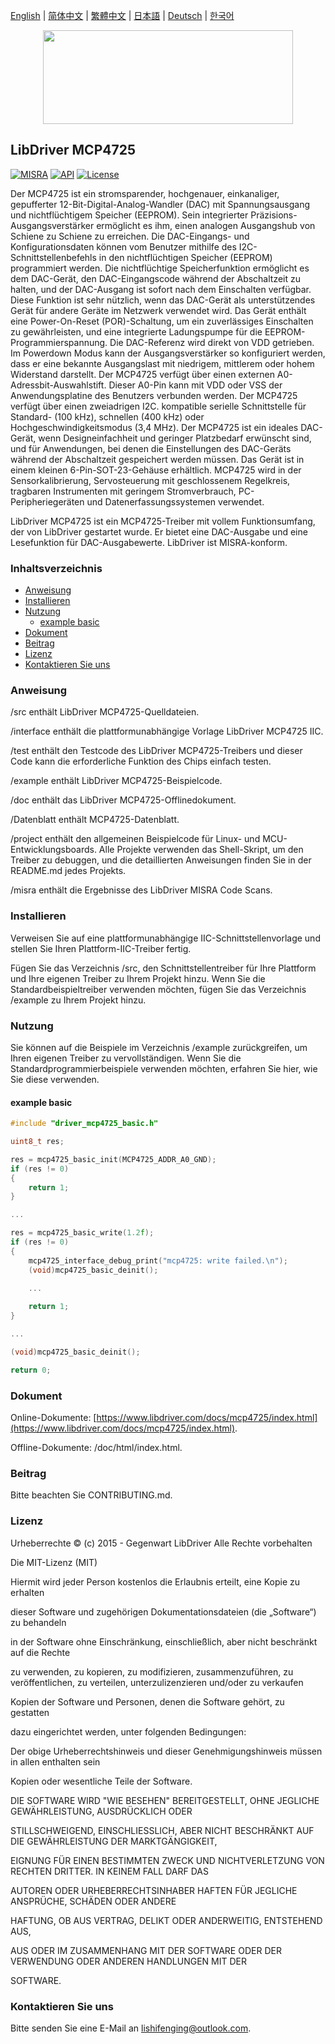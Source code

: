 [English](/README.md) | [ 简体中文](/README_zh-Hans.md) | [繁體中文](/README_zh-Hant.md) | [日本語](/README_ja.md) | [Deutsch](/README_de.md) | [한국어](/README_ko.md)

<div align=center>
<img src="/doc/image/logo.svg" width="400" height="150"/>
</div>

## LibDriver MCP4725

[![MISRA](https://img.shields.io/badge/misra-compliant-brightgreen.svg)](/misra/README.md) [![API](https://img.shields.io/badge/api-reference-blue.svg)](https://www.libdriver.com/docs/mcp4725/index.html) [![License](https://img.shields.io/badge/license-MIT-brightgreen.svg)](/LICENSE) 

Der MCP4725 ist ein stromsparender, hochgenauer, einkanaliger, gepufferter 12-Bit-Digital-Analog-Wandler (DAC) mit Spannungsausgang und nichtflüchtigem Speicher (EEPROM). Sein integrierter Präzisions-Ausgangsverstärker ermöglicht es ihm, einen analogen Ausgangshub von Schiene zu Schiene zu erreichen.
Die DAC-Eingangs- und Konfigurationsdaten können vom Benutzer mithilfe des I2C-Schnittstellenbefehls in den nichtflüchtigen Speicher (EEPROM) programmiert werden. Die nichtflüchtige Speicherfunktion ermöglicht es dem DAC-Gerät, den DAC-Eingangscode während der Abschaltzeit zu halten, und der DAC-Ausgang ist sofort nach dem Einschalten verfügbar. Diese Funktion ist sehr nützlich, wenn das DAC-Gerät als unterstützendes Gerät für andere Geräte im Netzwerk verwendet wird. Das Gerät enthält eine Power-On-Reset (POR)-Schaltung, um ein zuverlässiges Einschalten zu gewährleisten, und eine integrierte Ladungspumpe für die EEPROM-Programmierspannung. Die DAC-Referenz wird direkt von VDD getrieben. Im Powerdown
Modus kann der Ausgangsverstärker so konfiguriert werden, dass er eine bekannte Ausgangslast mit niedrigem, mittlerem oder hohem Widerstand darstellt. Der MCP4725 verfügt über einen externen A0-Adressbit-Auswahlstift. Dieser A0-Pin kann mit VDD oder VSS der Anwendungsplatine des Benutzers verbunden werden. Der MCP4725 verfügt über einen zweiadrigen I2C. kompatible serielle Schnittstelle für Standard- (100 kHz), schnellen (400 kHz) oder Hochgeschwindigkeitsmodus (3,4 MHz). Der MCP4725 ist ein ideales DAC-Gerät, wenn Designeinfachheit und geringer Platzbedarf erwünscht sind, und für Anwendungen, bei denen die Einstellungen des DAC-Geräts während der Abschaltzeit gespeichert werden müssen. Das Gerät ist in einem kleinen 6-Pin-SOT-23-Gehäuse erhältlich. MCP4725 wird in der Sensorkalibrierung, Servosteuerung mit geschlossenem Regelkreis, tragbaren Instrumenten mit geringem Stromverbrauch, PC-Peripheriegeräten und Datenerfassungssystemen verwendet.

LibDriver MCP4725 ist ein MCP4725-Treiber mit vollem Funktionsumfang, der von LibDriver gestartet wurde. Er bietet eine DAC-Ausgabe und eine Lesefunktion für DAC-Ausgabewerte. LibDriver ist MISRA-konform.

### Inhaltsverzeichnis

  - [Anweisung](#Anweisung)
  - [Installieren](#Installieren)
  - [Nutzung](#Nutzung)
    - [example basic](#example-basic)
  - [Dokument](#Dokument)
  - [Beitrag](#Beitrag)
  - [Lizenz](#Lizenz)
  - [Kontaktieren Sie uns](#Kontaktieren-Sie-uns)

### Anweisung

/src enthält LibDriver MCP4725-Quelldateien.

/interface enthält die plattformunabhängige Vorlage LibDriver MCP4725 IIC.

/test enthält den Testcode des LibDriver MCP4725-Treibers und dieser Code kann die erforderliche Funktion des Chips einfach testen.

/example enthält LibDriver MCP4725-Beispielcode.

/doc enthält das LibDriver MCP4725-Offlinedokument.

/Datenblatt enthält MCP4725-Datenblatt.

/project enthält den allgemeinen Beispielcode für Linux- und MCU-Entwicklungsboards. Alle Projekte verwenden das Shell-Skript, um den Treiber zu debuggen, und die detaillierten Anweisungen finden Sie in der README.md jedes Projekts.

/misra enthält die Ergebnisse des LibDriver MISRA Code Scans.

### Installieren

Verweisen Sie auf eine plattformunabhängige IIC-Schnittstellenvorlage und stellen Sie Ihren Plattform-IIC-Treiber fertig.

Fügen Sie das Verzeichnis /src, den Schnittstellentreiber für Ihre Plattform und Ihre eigenen Treiber zu Ihrem Projekt hinzu. Wenn Sie die Standardbeispieltreiber verwenden möchten, fügen Sie das Verzeichnis /example zu Ihrem Projekt hinzu.

### Nutzung

Sie können auf die Beispiele im Verzeichnis /example zurückgreifen, um Ihren eigenen Treiber zu vervollständigen. Wenn Sie die Standardprogrammierbeispiele verwenden möchten, erfahren Sie hier, wie Sie diese verwenden.

#### example basic

```C
#include "driver_mcp4725_basic.h"

uint8_t res;

res = mcp4725_basic_init(MCP4725_ADDR_A0_GND);
if (res != 0)
{
    return 1;
}

...

res = mcp4725_basic_write(1.2f);
if (res != 0)
{
    mcp4725_interface_debug_print("mcp4725: write failed.\n");
    (void)mcp4725_basic_deinit();

    ...
    
    return 1;
}

...

(void)mcp4725_basic_deinit();

return 0;
```

### Dokument

Online-Dokumente: [https://www.libdriver.com/docs/mcp4725/index.html](https://www.libdriver.com/docs/mcp4725/index.html).

Offline-Dokumente: /doc/html/index.html.

### Beitrag

Bitte beachten Sie CONTRIBUTING.md.

### Lizenz

Urheberrechte © (c) 2015 - Gegenwart LibDriver Alle Rechte vorbehalten



Die MIT-Lizenz (MIT)



Hiermit wird jeder Person kostenlos die Erlaubnis erteilt, eine Kopie zu erhalten

dieser Software und zugehörigen Dokumentationsdateien (die „Software“) zu behandeln

in der Software ohne Einschränkung, einschließlich, aber nicht beschränkt auf die Rechte

zu verwenden, zu kopieren, zu modifizieren, zusammenzuführen, zu veröffentlichen, zu verteilen, unterzulizenzieren und/oder zu verkaufen

Kopien der Software und Personen, denen die Software gehört, zu gestatten

dazu eingerichtet werden, unter folgenden Bedingungen:



Der obige Urheberrechtshinweis und dieser Genehmigungshinweis müssen in allen enthalten sein

Kopien oder wesentliche Teile der Software.



DIE SOFTWARE WIRD "WIE BESEHEN" BEREITGESTELLT, OHNE JEGLICHE GEWÄHRLEISTUNG, AUSDRÜCKLICH ODER

STILLSCHWEIGEND, EINSCHLIESSLICH, ABER NICHT BESCHRÄNKT AUF DIE GEWÄHRLEISTUNG DER MARKTGÄNGIGKEIT,

EIGNUNG FÜR EINEN BESTIMMTEN ZWECK UND NICHTVERLETZUNG VON RECHTEN DRITTER. IN KEINEM FALL DARF DAS

AUTOREN ODER URHEBERRECHTSINHABER HAFTEN FÜR JEGLICHE ANSPRÜCHE, SCHÄDEN ODER ANDERE

HAFTUNG, OB AUS VERTRAG, DELIKT ODER ANDERWEITIG, ENTSTEHEND AUS,

AUS ODER IM ZUSAMMENHANG MIT DER SOFTWARE ODER DER VERWENDUNG ODER ANDEREN HANDLUNGEN MIT DER

SOFTWARE.

### Kontaktieren Sie uns

Bitte senden Sie eine E-Mail an lishifenging@outlook.com.
